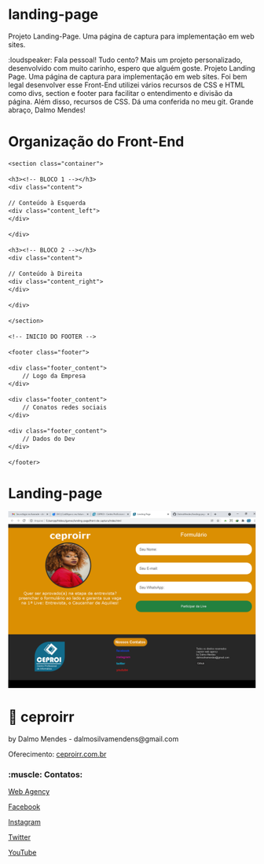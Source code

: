 # landing-page
Projeto Landing-Page. Uma página de captura para implementação em web sites.
<p>:loudspeaker: Fala pessoal! Tudo cento? Mais um projeto personalizado, desenvolvido com muito carinho, espero que alguém goste. Projeto Landing Page. Uma página de captura para implementação em web sites. Foi bem legal desenvolver esse Front-End utilizei vários recursos de CSS e HTML como divs, section e footer para facilitar o entendimento e divisão da página. Além disso, recursos de CSS. Dá uma conferida no meu git. Grande abraço, Dalmo Mendes!</p>

# Organização do Front-End

```
<section class="container">

<h3><!-- BLOCO 1 --></h3>
<div class="content">

// Conteúdo à Esquerda
<div class="content_left">
</div>

</div>

<h3><!-- BLOCO 2 --></h3>
<div class="content">

// Conteúdo à Direita
<div class="content_right">
</div>

</div>

</section> 

<!-- INICIO DO FOOTER -->

<footer class="footer">

<div class="footer_content">
	// Logo da Empresa
</div>

<div class="footer_content">
	// Conatos redes sociais
</div>

<div class="footer_content">
	// Dados do Dev
</div>

</footer>
```
# Landing-page
<img src="https://github.com/DalmoMendes/landing-page/blob/master/front-end.png"/>

# :rocket: ceproirr 
<p>by Dalmo Mendes - dalmosilvamendens@gmail.com</p>
<p>Oferecimento: <a href="https://ceproirr.com.br" target="_blank">ceproirr.com.br</a></p>
<h3>:muscle: Contatos:</h3>

<p>   <a href="https://www.ceproirr.com.br/webagency/" target="_blank">Web Agency</a></p>
<p>   <a href="https://facebook.com/ceproir/" target="_blank">Facebook</a></p>
<p>   <a href="https://instagram.com/ceproirr/" target="_blank">Instagram</a></p>
<p>   <a href="https://twitter.com/ceproirr/" target="_blank">Twitter</a></p>
<p>   <a href="https://www.youtube.com/channel/UC9egIn_Xkg2KFD_55mi_r8w" target="_blank">YouTube</a></p>

